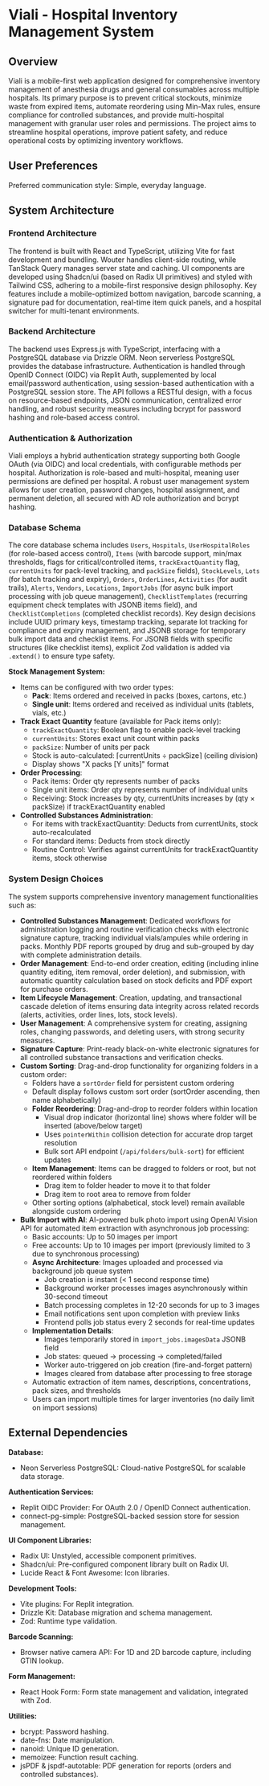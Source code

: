 # Viali - Hospital Inventory Management System

## Overview

Viali is a mobile-first web application designed for comprehensive inventory management of anesthesia drugs and general consumables across multiple hospitals. Its primary purpose is to prevent critical stockouts, minimize waste from expired items, automate reordering using Min-Max rules, ensure compliance for controlled substances, and provide multi-hospital management with granular user roles and permissions. The project aims to streamline hospital operations, improve patient safety, and reduce operational costs by optimizing inventory workflows.

## User Preferences

Preferred communication style: Simple, everyday language.

## System Architecture

### Frontend Architecture

The frontend is built with React and TypeScript, utilizing Vite for fast development and bundling. Wouter handles client-side routing, while TanStack Query manages server state and caching. UI components are developed using Shadcn/ui (based on Radix UI primitives) and styled with Tailwind CSS, adhering to a mobile-first responsive design philosophy. Key features include a mobile-optimized bottom navigation, barcode scanning, a signature pad for documentation, real-time item quick panels, and a hospital switcher for multi-tenant environments.

### Backend Architecture

The backend uses Express.js with TypeScript, interfacing with a PostgreSQL database via Drizzle ORM. Neon serverless PostgreSQL provides the database infrastructure. Authentication is handled through OpenID Connect (OIDC) via Replit Auth, supplemented by local email/password authentication, using session-based authentication with a PostgreSQL session store. The API follows a RESTful design, with a focus on resource-based endpoints, JSON communication, centralized error handling, and robust security measures including bcrypt for password hashing and role-based access control.

### Authentication & Authorization

Viali employs a hybrid authentication strategy supporting both Google OAuth (via OIDC) and local credentials, with configurable methods per hospital. Authorization is role-based and multi-hospital, meaning user permissions are defined per hospital. A robust user management system allows for user creation, password changes, hospital assignment, and permanent deletion, all secured with AD role authorization and bcrypt hashing.

### Database Schema

The core database schema includes `Users`, `Hospitals`, `UserHospitalRoles` (for role-based access control), `Items` (with barcode support, min/max thresholds, flags for critical/controlled items, `trackExactQuantity` flag, `currentUnits` for pack-level tracking, and `packSize` fields), `StockLevels`, `Lots` (for batch tracking and expiry), `Orders`, `OrderLines`, `Activities` (for audit trails), `Alerts`, `Vendors`, `Locations`, `ImportJobs` (for async bulk import processing with job queue management), `ChecklistTemplates` (recurring equipment check templates with JSONB items field), and `ChecklistCompletions` (completed checklist records). Key design decisions include UUID primary keys, timestamp tracking, separate lot tracking for compliance and expiry management, and JSONB storage for temporary bulk import data and checklist items. For JSONB fields with specific structures (like checklist items), explicit Zod validation is added via `.extend()` to ensure type safety.

**Stock Management System:**
- Items can be configured with two order types:
  - **Pack**: Items ordered and received in packs (boxes, cartons, etc.)
  - **Single unit**: Items ordered and received as individual units (tablets, vials, etc.)
- **Track Exact Quantity** feature (available for Pack items only):
  - `trackExactQuantity`: Boolean flag to enable pack-level tracking
  - `currentUnits`: Stores exact unit count within packs
  - `packSize`: Number of units per pack
  - Stock is auto-calculated: ⌈currentUnits ÷ packSize⌉ (ceiling division)
  - Display shows "X packs [Y units]" format
- **Order Processing**:
  - Pack items: Order qty represents number of packs
  - Single unit items: Order qty represents number of individual units
  - Receiving: Stock increases by qty, currentUnits increases by (qty × packSize) if trackExactQuantity enabled
- **Controlled Substances Administration**:
  - For items with trackExactQuantity: Deducts from currentUnits, stock auto-recalculated
  - For standard items: Deducts from stock directly
  - Routine Control: Verifies against currentUnits for trackExactQuantity items, stock otherwise

### System Design Choices

The system supports comprehensive inventory management functionalities such as:
- **Controlled Substances Management**: Dedicated workflows for administration logging and routine verification checks with electronic signature capture, tracking individual vials/ampules while ordering in packs. Monthly PDF reports grouped by drug and sub-grouped by day with complete administration details.
- **Order Management**: End-to-end order creation, editing (including inline quantity editing, item removal, order deletion), and submission, with automatic quantity calculation based on stock deficits and PDF export for purchase orders.
- **Item Lifecycle Management**: Creation, updating, and transactional cascade deletion of items ensuring data integrity across related records (alerts, activities, order lines, lots, stock levels).
- **User Management**: A comprehensive system for creating, assigning roles, changing passwords, and deleting users, with strong security measures.
- **Signature Capture**: Print-ready black-on-white electronic signatures for all controlled substance transactions and verification checks.
- **Custom Sorting**: Drag-and-drop functionality for organizing folders in a custom order:
  - Folders have a `sortOrder` field for persistent custom ordering
  - Default display follows custom sort order (sortOrder ascending, then name alphabetically)
  - **Folder Reordering**: Drag-and-drop to reorder folders within location
    - Visual drop indicator (horizontal line) shows where folder will be inserted (above/below target)
    - Uses `pointerWithin` collision detection for accurate drop target resolution
    - Bulk sort API endpoint (`/api/folders/bulk-sort`) for efficient updates
  - **Item Management**: Items can be dragged to folders or root, but not reordered within folders
    - Drag item to folder header to move it to that folder
    - Drag item to root area to remove from folder
  - Other sorting options (alphabetical, stock level) remain available alongside custom ordering
- **Bulk Import with AI**: AI-powered bulk photo import using OpenAI Vision API for automated item extraction with asynchronous job processing:
  - Basic accounts: Up to 50 images per import
  - Free accounts: Up to 10 images per import (previously limited to 3 due to synchronous processing)
  - **Async Architecture**: Images uploaded and processed via background job queue system
    - Job creation is instant (< 1 second response time)
    - Background worker processes images asynchronously within 30-second timeout
    - Batch processing completes in 12-20 seconds for up to 3 images
    - Email notifications sent upon completion with preview links
    - Frontend polls job status every 2 seconds for real-time updates
  - **Implementation Details**:
    - Images temporarily stored in `import_jobs.imagesData` JSONB field
    - Job states: queued → processing → completed/failed
    - Worker auto-triggered on job creation (fire-and-forget pattern)
    - Images cleared from database after processing to free storage
  - Automatic extraction of item names, descriptions, concentrations, pack sizes, and thresholds
  - Users can import multiple times for larger inventories (no daily limit on import sessions)

## External Dependencies

**Database:**
- Neon Serverless PostgreSQL: Cloud-native PostgreSQL for scalable data storage.

**Authentication Services:**
- Replit OIDC Provider: For OAuth 2.0 / OpenID Connect authentication.
- connect-pg-simple: PostgreSQL-backed session store for session management.

**UI Component Libraries:**
- Radix UI: Unstyled, accessible component primitives.
- Shadcn/ui: Pre-configured component library built on Radix UI.
- Lucide React & Font Awesome: Icon libraries.

**Development Tools:**
- Vite plugins: For Replit integration.
- Drizzle Kit: Database migration and schema management.
- Zod: Runtime type validation.

**Barcode Scanning:**
- Browser native camera API: For 1D and 2D barcode capture, including GTIN lookup.

**Form Management:**
- React Hook Form: Form state management and validation, integrated with Zod.

**Utilities:**
- bcrypt: Password hashing.
- date-fns: Date manipulation.
- nanoid: Unique ID generation.
- memoizee: Function result caching.
- jsPDF & jspdf-autotable: PDF generation for reports (orders and controlled substances).